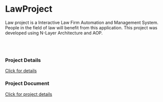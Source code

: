 # LawProject
Law project is a Interactive Law Firm Automation and Management System. People in the field of law will benefit from this application.  This project was developed using N-Layer Architecture and AOP.

</br></br> 

### Project Details
<a target="_blank" href="http://emlakofisimden.com/">Click for details</a>
### Project Document
<a target="_blank" href="https://github.com/RamazanHalid/LawProject/files/8835367/Senior.Project.Medilaw.Ramazan.Halid.-.Samin.Taheri.pdf"> Click for project details</a>

